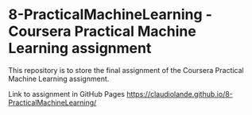 # 8-PracticalMachineLearning - Coursera Practical Machine Learning assignment
This repository is to store the final assignment of the Coursera Practical Machine Learning assignment.

Link to assignment in GitHub Pages
https://claudiolande.github.io/8-PracticalMachineLearning/
